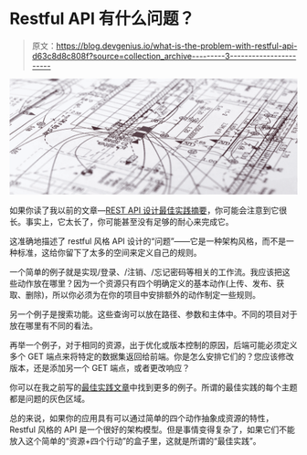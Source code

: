 # Restful API 有什么问题？

> 原文：<https://blog.devgenius.io/what-is-the-problem-with-restful-api-d63c8d8c808f?source=collection_archive---------3----------------------->

![](img/ad7035968cc935dfc3e50af525d0d901.png)

如果你读了我以前的文章—[REST API 设计最佳实践摘要](https://medium.com/@karen_63812/a-summary-note-for-rest-api-design-best-practice-f86baff4453b)，你可能会注意到它很长。事实上，它太长了，你可能甚至没有足够的耐心来完成它。

这准确地描述了 restful 风格 API 设计的“问题”——它是一种架构风格，而不是一种标准，这给你留下了太多的空间来定义自己的规则。

一个简单的例子就是实现/登录、/注销、/忘记密码等相关的工作流。我应该把这些动作放在哪里？因为一个资源只有四个明确定义的基本动作(上传、发布、获取、删除)，所以你必须为在你的项目中安排额外的动作制定一些规则。

另一个例子是搜索功能。这些查询可以放在路径、参数和主体中。不同的项目对于放在哪里有不同的看法。

再举一个例子，对于相同的资源，出于优化或版本控制的原因，后端可能必须定义多个 GET 端点来将特定的数据集返回给前端。你是怎么安排它们的？您应该修改版本，还是添加另一个 GET 端点，或者更改响应？

你可以在我之前写的[最佳实践文章](https://medium.com/@karen_63812/a-summary-note-for-rest-api-design-best-practice-f86baff4453b)中找到更多的例子。所谓的最佳实践的每个主题都是问题的灰色区域。

总的来说，如果你的应用具有可以通过简单的四个动作抽象成资源的特性，Restful 风格的 API 是一个很好的架构模型。但是事情变得复杂了，如果它们不能放入这个简单的“资源+四个行动”的盒子里，这就是所谓的“最佳实践”。